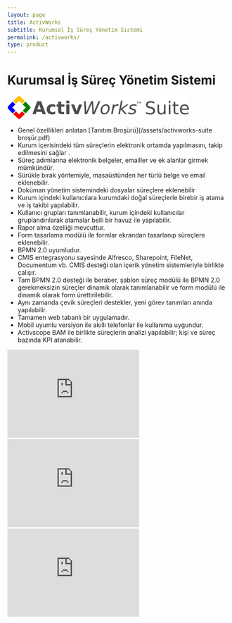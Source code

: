 ```yaml
---
layout: page
title: ActivWorks
subtitle: Kurumsal İş Süreç Yönetim Sistemi
permalink: /activworks/
type: product
---
```


# Kurumsal İş Süreç Yönetim Sistemi

![screenshot2](/images/activworks-suite-banner.png)

- Genel özellikleri anlatan [Tanıtım Broşürü](/assets/activworks-suite broşür.pdf)
- Kurum içerisindeki tüm süreçlerin elektronik ortamda yapılmasını, takip edilmesini sağlar .
- Süreç adımlarına elektronik belgeler, emailler ve ek alanlar girmek mümkündür.
- Sürükle bırak yöntemiyle, masaüstünden her türlü belge ve email eklenebilir.
- Doküman yönetim sistemindeki dosyalar süreçlere eklenebilir
- Kurum içindeki kullanıcılara kurumdaki doğal süreçlerle birebir iş atama ve iş takibi yapılabilir.
- Kullanıcı grupları tanımlanabilir, kurum içindeki kullanıcılar gruplandırılarak atamalar belli bir havuz ile yapılabilir.
- Rapor alma özelliği mevcuttur.
- Form tasarlama modülü ile formlar ekrandan tasarlanıp süreçlere eklenebilir.
- BPMN 2.0 uyumludur.
- CMIS entegrasyonu sayesinde Alfresco, Sharepoint, FileNet, Documentum vb. CMIS desteği olan içerik yönetim sistemleriyle birlikte çalışır.
- Tam BPMN 2.0 desteği ile beraber, şablon süreç modülü ile BPMN 2.0 gerekmeksizin süreçler dinamik olarak tanımlanabilir ve form modülü ile dinamik olarak form ürettirilebilir.
- Aynı zamanda çevik süreçleri destekler, yeni görev tanımları anında yapılabilir.
- Tamamen web tabanlı bir uygulamadır.
- Mobil uyumlu versiyon ile akıllı telefonlar ile kullanıma uygundur.
- Activscope BAM ile birlikte süreçlerin analizi yapılabilir; kişi ve süreç bazında KPI atanabilir.

<iframe allowfullscreen="" frameborder="0" height="200" scrolling="no" src="http://www.youtube.com/embed/qXr1aAgVEfE?rel=0" width="300"></iframe>
<iframe allowfullscreen="" src="http://www.youtube.com/embed/ldHCuifpEdE" frameborder="0" height="200"></iframe>
<iframe allowfullscreen="" src="http://www.youtube.com/embed/6vcwPRIqMmU" frameborder="0" height="200"></iframe>

<!-- ![screenshot1](/images/aw1.png)
![screenshot2](/images/aw2.png)
![screenshot3](/images/aw3.png)
![screenshot4](/images/aw4.png)
![screenshot5](/images/aw5.png)
![screenshot6](/images/aw6.png) -->
